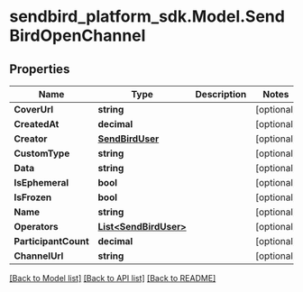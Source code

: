 
# sendbird_platform_sdk.Model.SendBirdOpenChannel

## Properties

Name | Type | Description | Notes
------------ | ------------- | ------------- | -------------
**CoverUrl** | **string** |  | [optional] 
**CreatedAt** | **decimal** |  | [optional] 
**Creator** | [**SendBirdUser**](SendBirdUser.md) |  | [optional] 
**CustomType** | **string** |  | [optional] 
**Data** | **string** |  | [optional] 
**IsEphemeral** | **bool** |  | [optional] 
**IsFrozen** | **bool** |  | [optional] 
**Name** | **string** |  | [optional] 
**Operators** | [**List&lt;SendBirdUser&gt;**](SendBirdUser.md) |  | [optional] 
**ParticipantCount** | **decimal** |  | [optional] 
**ChannelUrl** | **string** |  | [optional] 

[[Back to Model list]](../README.md#documentation-for-models)
[[Back to API list]](../README.md#documentation-for-api-endpoints)
[[Back to README]](../README.md)

